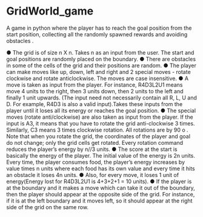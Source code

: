 # GridWorld_game


A game in python where the player has to reach the goal position from the
start position, collecting all the randomly spawned rewards and avoiding obstacles .

● The grid is of size n X n. Takes n as an input from the user. The start and goal
positions are randomly placed on the boundary.
● There are obstacles in some of the cells of the grid and their positions are
random.
● The player can make moves like up, down, left and right and 2 special moves - rotate
clockwise and rotate anticlockwise. The moves are case insensitive.
● A move is taken as input from the player. For instance, R4D3L2U1 means move 4
units to the right, then 3 units down, then 2 units to the left and finally 1 unit upwards.
(The input need not necessarily contain all R, L, U and D. For example, R4D3 is also a
valid input).Takes these inputs from the player until it loses all its energy or
reaches the goal position.
● The special moves (rotate anti/clockwise) are also taken as input from the player. If
the input is A3, it means that you have to rotate the grid anti-clockwise 3 times. Similarly,
C3 means 3 times clockwise rotation. All rotations are by 90 o . Note that when you rotate
the grid, the coordinates of the player and goal do not change; only the grid cells get
rotated. Every rotation command reduces the player’s energy by n//3 units.
● The score at the start is basically the energy of the player. The initial value of the energy
is 2n units. Every time, the player consumes food, the player’s energy increases by
value times n units where each food has its own value and every time it hits an obstacle
it loses 4n units.
● Also, for every move, it loses 1 unit of energy(Energy lost for R4D3L2U1 is 4+3+2+1 =
10 units).
● If the player is at the boundary and it makes a move which can take it out of the
boundary, then the player should appear at the opposite side of the grid. For instance, if
it is at the left boundary and it moves left, so it should appear at the right side of the grid
on the same row.

 
